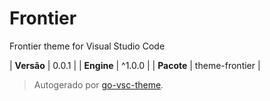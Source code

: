 # Frontier

Frontier theme for Visual Studio Code

| **Versão** | 0.0.1 |
| **Engine** | ^1.0.0 |
| **Pacote** | theme-frontier |

> Autogerado por [go-vsc-theme](https://github.com/natalbu/go-vsc-theme).
